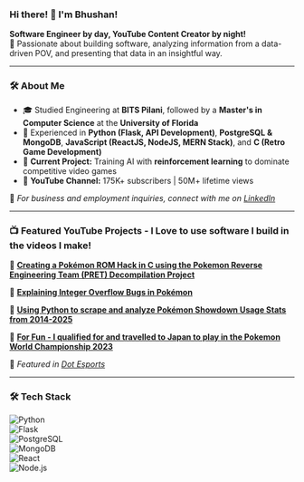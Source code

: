 ### Hi there! 👋 I'm Bhushan!

**Software Engineer by day, YouTube Content Creator by night!**  
🚀 Passionate about building software, analyzing information from a data-driven POV, and presenting that data in an insightful way.

---

### 🛠️ About Me
- 🎓 Studied Engineering at **BITS Pilani**, followed by a **Master's in Computer Science** at the **University of Florida**
- 💼 Experienced in **Python (Flask, API Development)**, **PostgreSQL & MongoDB**, **JavaScript (ReactJS, NodeJS, MERN Stack)**, and **C (Retro Game Development)**
- 🤖 **Current Project:** Training AI with **reinforcement learning** to dominate competitive video games
- 🎥 **YouTube Channel:** 175K+ subscribers | 50M+ lifetime views

📌 *For business and employment inquiries, connect with me on [LinkedIn](https://www.linkedin.com/in/bthumsi/)*

---

### 📺 Featured YouTube Projects - I Love to use software I build in the videos I make!
🔹 [**Creating a Pokémon ROM Hack in C using the Pokemon Reverse Engineering Team (PRET) Decompilation Project**](https://www.youtube.com/watch?v=46ICvnWhcpk&sttick=0)  

🔹 [**Explaining Integer Overflow Bugs in Pokémon**](https://www.youtube.com/watch?v=sCNbOl4w2FI)  

🔹 [**Using Python to scrape and analyze Pokémon Showdown Usage Stats from 2014-2025**](https://www.youtube.com/watch?v=wU2J-xYhNio&)  

🔹 [**For Fun - I qualified for and travelled to Japan to play in the Pokemon World Championship 2023**](https://www.youtube.com/watch?v=xrQpdICqTOo)  

📢 *Featured in [Dot Esports](https://dotesports.com/pokemon/news/famous-pokemon-content-creator-dominates-his-first-sv-vgc-tournament-with-impressive-record)*

---

### 🛠️ Tech Stack
![Python](https://img.shields.io/badge/Python-3776AB?style=for-the-badge&logo=python&logoColor=white)  
![Flask](https://img.shields.io/badge/Flask-000000?style=for-the-badge&logo=flask&logoColor=white)  
![PostgreSQL](https://img.shields.io/badge/PostgreSQL-336791?style=for-the-badge&logo=postgresql&logoColor=white)  
![MongoDB](https://img.shields.io/badge/MongoDB-47A248?style=for-the-badge&logo=mongodb&logoColor=white)  
![React](https://img.shields.io/badge/React-61DAFB?style=for-the-badge&logo=react&logoColor=black)  
![Node.js](https://img.shields.io/badge/Node.js-339933?style=for-the-badge&logo=nodedotjs&logoColor=white)  


<!--
**BhushanT/BhushanT** is a ✨ _special_ ✨ repository because its `README.md` (this file) appears on your GitHub profile.

Here are some ideas to get you started:

- 🔭 I’m currently working on ...
- 🌱 I’m currently learning ...
- 👯 I’m looking to collaborate on ...
- 🤔 I’m looking for help with ...
- 💬 Ask me about ...
- 📫 How to reach me: ...
- 😄 Pronouns: ...
- ⚡ Fun fact: ...
-->
